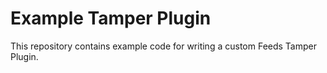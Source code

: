 # Example Tamper Plugin

This repository contains example code for writing a custom Feeds
Tamper Plugin.
